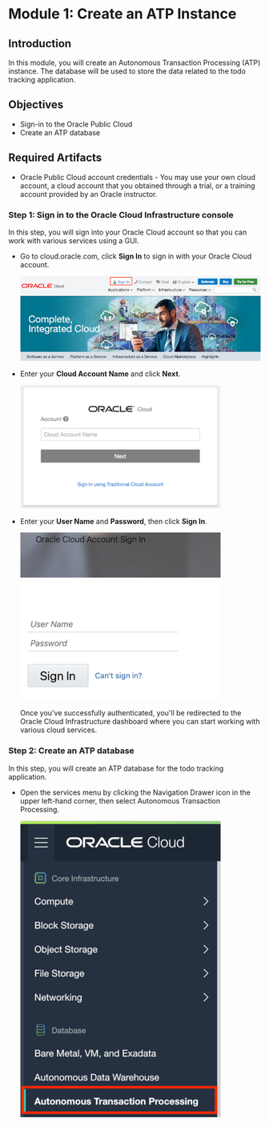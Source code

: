 # Module 1: Create an ATP Instance

## Introduction

In this module, you will create an Autonomous Transaction Processing (ATP) instance. The database will be used to store the data related to the todo tracking application.

## Objectives

- Sign-in to the Oracle Public Cloud
- Create an ATP database

## Required Artifacts

- Oracle Public Cloud account credentials - You may use your own cloud account, a cloud account that you obtained through a trial, or a training account provided by an Oracle instructor.

### Step 1: Sign in to the Oracle Cloud Infrastructure console

In this step, you will sign into your Oracle Cloud account so that you can work with various services using a GUI.

- Go to cloud.oracle.com, click **Sign In** to sign in with your Oracle Cloud account.

  ![sign in](images/1/signin.png)

- Enter your **Cloud Account Name** and click **Next**.

  ![account name](images/1/account-name.png)

- Enter your **User Name** and **Password**, then click **Sign In**.

  ![user name and password](images/1/user-name-and-password.png)

  Once you've successfully authenticated, you'll be redirected to the Oracle Cloud Infrastructure dashboard where you can start working with various cloud services.

### Step 2: Create an ATP database

In this step, you will create an ATP database for the todo tracking application.

- Open the services menu by clicking the Navigation Drawer icon in the upper left-hand corner, then select Autonomous Transaction Processing.

  ![services menu atp](images/1/services-menu-atp.png)